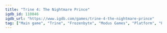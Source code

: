 ```yaml
---
title: "Trine 4: The Nightmare Prince"
igdb_id: 110846
igdb_url: "https://www.igdb.com/games/trine-4-the-nightmare-prince"
tag: ["Main game", "Trine", "Frozenbyte", "Modus Games", "Platform", "Puzzle", "Adventure", "Indie", "Single player", "Multiplayer", "Co-operative", "Split screen", "Side view", "Action", "Fantasy"]
---
```

